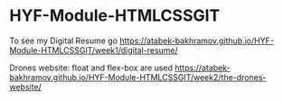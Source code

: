 # HYF-Module-HTMLCSSGIT

To see my Digital Resume go https://atabek-bakhramov.github.io/HYF-Module-HTMLCSSGIT/week1/digital-resume/

Drones website: float and flex-box are used https://atabek-bakhramov.github.io/HYF-Module-HTMLCSSGIT/week2/the-drones-website/

